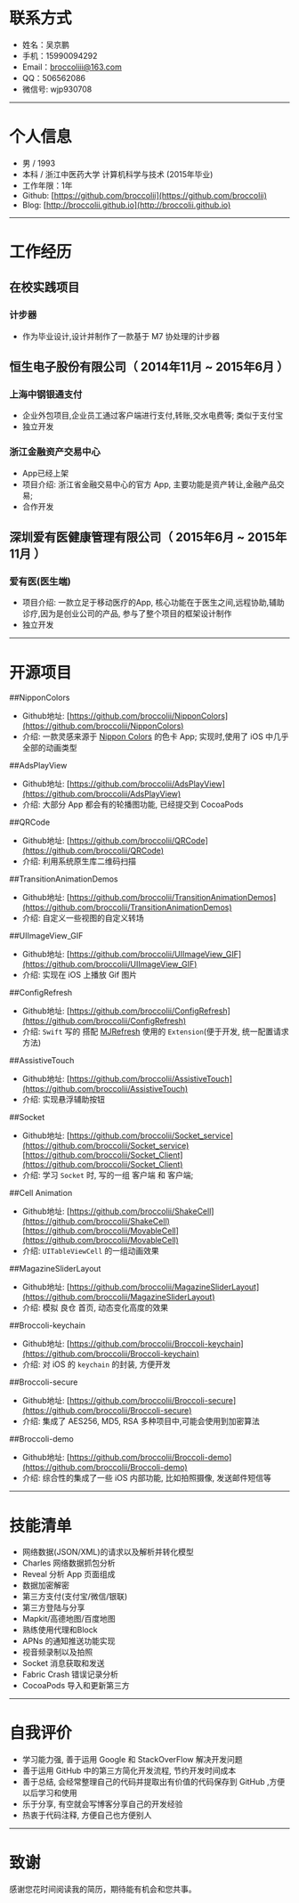 # 联系方式

- 姓名：吴京鹏
- 手机：15990094292
- Email：broccoliii@163.com 
- QQ：506562086
- 微信号: wjp930708

---

# 个人信息

 - 男 / 1993 
 - 本科 / 浙江中医药大学 计算机科学与技术 (2015年毕业)
 - 工作年限：1年
 - Github:  [https://github.com/broccolii](https://github.com/broccolii)
 - Blog: [http://broccolii.github.io](http://broccolii.github.io)

---

# 工作经历
## 在校实践项目
### 计步器
- 作为毕业设计,设计并制作了一款基于 M7 协处理的计步器

## 恒生电子股份有限公司（ 2014年11月 ~ 2015年6月 ）
### 上海中钢银通支付 
- 企业外包项目,企业员工通过客户端进行支付,转账,交水电费等; 类似于支付宝
- 独立开发

### 浙江金融资产交易中心
- App已经上架
- 项目介绍: 浙江省金融交易中心的官方 App, 主要功能是资产转让,金融产品交易; 
- 合作开发

## 深圳爱有医健康管理有限公司（ 2015年6月 ~ 2015年11月 ）
### 爱有医(医生端) 
- 项目介绍: 一款立足于移动医疗的App, 核心功能在于医生之间,远程协助,辅助诊疗,因为是创业公司的产品, 参与了整个项目的框架设计制作
- 独立开发

---

# 开源项目

##NipponColors
- Github地址: [https://github.com/broccolii/NipponColors](https://github.com/broccolii/NipponColors) 
- 介绍:  一款灵感来源于 [Nippon Colors](http://nipponcolors.com/) 的色卡 App; 实现时,使用了 iOS 中几乎全部的动画类型

##AdsPlayView
- Github地址: [https://github.com/broccolii/AdsPlayView](https://github.com/broccolii/AdsPlayView) 
- 介绍: 大部分 App 都会有的轮播图功能, 已经提交到 CocoaPods

##QRCode
- Github地址: [https://github.com/broccolii/QRCode](https://github.com/broccolii/QRCode) 
- 介绍: 利用系统原生库二维码扫描

##TransitionAnimationDemos
- Github地址: [https://github.com/broccolii/TransitionAnimationDemos](https://github.com/broccolii/TransitionAnimationDemos)
- 介绍: 自定义一些视图的自定义转场

##UIImageView_GIF
- Github地址: [https://github.com/broccolii/UIImageView_GIF](https://github.com/broccolii/UIImageView_GIF)
- 介绍: 实现在 iOS 上播放 Gif 图片

##ConfigRefresh
- Github地址: [https://github.com/broccolii/ConfigRefresh](https://github.com/broccolii/ConfigRefresh) 
- 介绍: ```Swift``` 写的 搭配 [MJRefresh](https://github.com/CoderMJLee/MJRefresh) 使用的 `Extension`(便于开发, 统一配置请求方法)

##AssistiveTouch
- Github地址: [https://github.com/broccolii/AssistiveTouch](https://github.com/broccolii/AssistiveTouch)
- 介绍: 实现悬浮辅助按钮

##Socket
- Github地址: [https://github.com/broccolii/Socket_service](https://github.com/broccolii/Socket_service) [https://github.com/broccolii/Socket_Client](https://github.com/broccolii/Socket_Client) 
- 介绍: 学习 ```Socket``` 时, 写的一组 客户端 和 客户端; 

##Cell Animation
- Github地址: [https://github.com/broccolii/ShakeCell](https://github.com/broccolii/ShakeCell) [https://github.com/broccolii/MovableCell](https://github.com/broccolii/MovableCell) 
- 介绍:  ```UITableViewCell``` 的一组动画效果

##MagazineSliderLayout
-  Github地址: [https://github.com/broccolii/MagazineSliderLayout](https://github.com/broccolii/MagazineSliderLayout)
- 介绍: 模拟 良仓 首页, 动态变化高度的效果

##Broccoli-keychain 
- Github地址: [https://github.com/broccolii/Broccoli-keychain](https://github.com/broccolii/Broccoli-keychain)
- 介绍: 对 iOS 的 ```keychain``` 的封装, 方便开发

##Broccoli-secure
- Github地址: [https://github.com/broccolii/Broccoli-secure](https://github.com/broccolii/Broccoli-secure)
- 介绍: 集成了 AES256, MD5, RSA 多种项目中,可能会使用到加密算法

##Broccoli-demo
- Github地址: [https://github.com/broccolii/Broccoli-demo](https://github.com/broccolii/Broccoli-demo)
- 介绍: 综合性的集成了一些 iOS 内部功能, 比如拍照摄像, 发送邮件短信等

---

# 技能清单
- 网络数据(JSON/XML)的请求以及解析并转化模型
- Charles 网络数据抓包分析
- Reveal 分析 App 页面组成
- 数据加密解密
- 第三方支付(支付宝/微信/银联)
- 第三方登陆与分享
- Mapkit/高德地图/百度地图
- 熟练使用代理和Block
- APNs 的通知推送功能实现
- 视音频录制以及拍照
- Socket 消息获取和发送
- Fabric Crash 错误记录分析
- CocoaPods 导入和更新第三方

---

# 自我评价
- 学习能力强, 善于运用 Google 和 StackOverFlow 解决开发问题
- 善于运用 GitHub 中的第三方简化开发流程, 节约开发时间成本
- 善于总结, 会经常整理自己的代码并提取出有价值的代码保存到 GitHub ,方便以后学习和使用
- 乐于分享, 有空就会写博客分享自己的开发经验
- 热衷于代码注释, 方便自己也方便别人

---

# 致谢
感谢您花时间阅读我的简历，期待能有机会和您共事。
